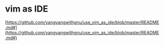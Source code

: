 # vim as IDE

[https://github.com/yangyangwithgnu/use_vim_as_ide/blob/master/README.md#](https://github.com/yangyangwithgnu/use_vim_as_ide/blob/master/README.md#)